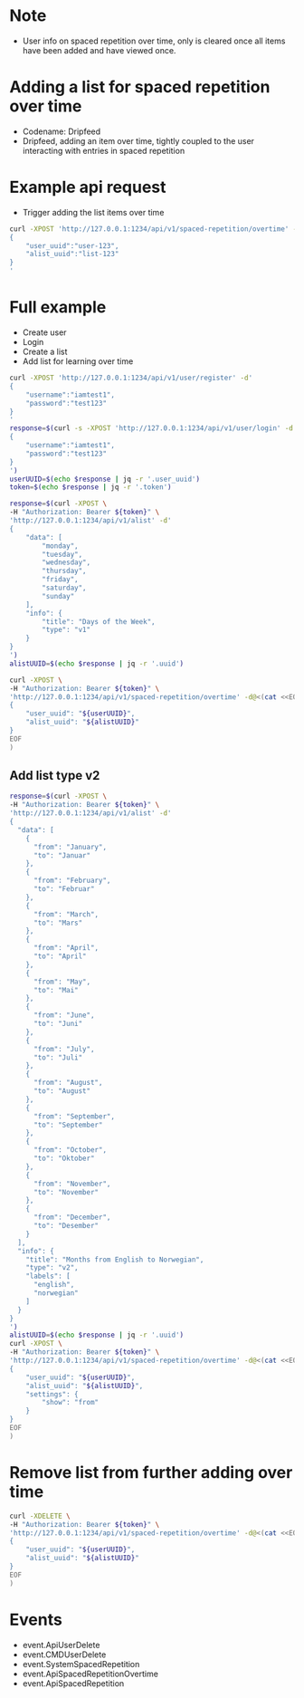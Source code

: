 # Note
- User info on spaced repetition over time, only is cleared once all items have been added and have viewed once.

# Adding a list for spaced repetition over time
- Codename: Dripfeed
- Dripfeed, adding an item over time, tightly coupled to the user interacting with entries in spaced repetition

# Example api request
- Trigger adding the list items over time

```sh
curl -XPOST 'http://127.0.0.1:1234/api/v1/spaced-repetition/overtime' -d'
{
    "user_uuid":"user-123",
    "alist_uuid":"list-123"
}
'
```

# Full example
- Create user
- Login
- Create a list
- Add list for learning over time

```sh
curl -XPOST 'http://127.0.0.1:1234/api/v1/user/register' -d'
{
    "username":"iamtest1",
    "password":"test123"
}
'
response=$(curl -s -XPOST 'http://127.0.0.1:1234/api/v1/user/login' -d'
{
    "username":"iamtest1",
    "password":"test123"
}
')
userUUID=$(echo $response | jq -r '.user_uuid')
token=$(echo $response | jq -r '.token')

response=$(curl -XPOST \
-H "Authorization: Bearer ${token}" \
'http://127.0.0.1:1234/api/v1/alist' -d'
{
    "data": [
        "monday",
        "tuesday",
        "wednesday",
        "thursday",
        "friday",
        "saturday",
        "sunday"
    ],
    "info": {
        "title": "Days of the Week",
        "type": "v1"
    }
}
')
alistUUID=$(echo $response | jq -r '.uuid')

curl -XPOST \
-H "Authorization: Bearer ${token}" \
'http://127.0.0.1:1234/api/v1/spaced-repetition/overtime' -d@<(cat <<EOF
{
    "user_uuid": "${userUUID}",
    "alist_uuid": "${alistUUID}"
}
EOF
)
```

## Add list type v2

```sh
response=$(curl -XPOST \
-H "Authorization: Bearer ${token}" \
'http://127.0.0.1:1234/api/v1/alist' -d'
{
  "data": [
    {
      "from": "January",
      "to": "Januar"
    },
    {
      "from": "February",
      "to": "Februar"
    },
    {
      "from": "March",
      "to": "Mars"
    },
    {
      "from": "April",
      "to": "April"
    },
    {
      "from": "May",
      "to": "Mai"
    },
    {
      "from": "June",
      "to": "Juni"
    },
    {
      "from": "July",
      "to": "Juli"
    },
    {
      "from": "August",
      "to": "August"
    },
    {
      "from": "September",
      "to": "September"
    },
    {
      "from": "October",
      "to": "Oktober"
    },
    {
      "from": "November",
      "to": "November"
    },
    {
      "from": "December",
      "to": "Desember"
    }
  ],
  "info": {
    "title": "Months from English to Norwegian",
    "type": "v2",
    "labels": [
      "english",
      "norwegian"
    ]
  }
}
')
alistUUID=$(echo $response | jq -r '.uuid')
curl -XPOST \
-H "Authorization: Bearer ${token}" \
'http://127.0.0.1:1234/api/v1/spaced-repetition/overtime' -d@<(cat <<EOF
{
    "user_uuid": "${userUUID}",
    "alist_uuid": "${alistUUID}",
    "settings": {
        "show": "from"
    }
}
EOF
)
```

# Remove list from further adding over time

```sh
curl -XDELETE \
-H "Authorization: Bearer ${token}" \
'http://127.0.0.1:1234/api/v1/spaced-repetition/overtime' -d@<(cat <<EOF
{
    "user_uuid": "${userUUID}",
    "alist_uuid": "${alistUUID}"
}
EOF
)
```

# Events
- event.ApiUserDelete
- event.CMDUserDelete
- event.SystemSpacedRepetition
- event.ApiSpacedRepetitionOvertime
- event.ApiSpacedRepetition
